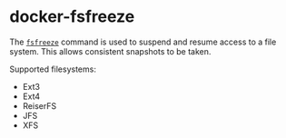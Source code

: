 # docker-fsfreeze

The [`fsfreeze`][1] command is used to suspend and resume access to a file system. This allows consistent snapshots to be taken.

Supported filesystems:
* Ext3
* Ext4
* ReiserFS
* JFS
* XFS

[1]: https://linux.die.net/man/8/fsfreeze
[2]: https://blog.pythian.com/fsfreeze-in-linux/
